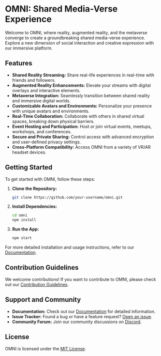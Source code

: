 # OMNI: Shared Media-Verse Experience

Welcome to OMNI, where reality, augmented reality, and the metaverse converge to create a groundbreaking shared media-verse experience. Explore a new dimension of social interaction and creative expression with our immersive platform.

## Features

- **Shared Reality Streaming:** Share real-life experiences in real-time with friends and followers.
- **Augmented Reality Enhancements:** Elevate your streams with digital overlays and interactive elements.
- **Metaverse Integration:** Seamlessly transition between shared reality and immersive digital worlds.
- **Customizable Avatars and Environments:** Personalize your presence with unique avatars and environments.
- **Real-Time Collaboration:** Collaborate with others in shared virtual spaces, breaking down physical barriers.
- **Event Hosting and Participation:** Host or join virtual events, meetups, workshops, and conferences.
- **Secure and Private Sharing:** Control access with advanced encryption and user-defined privacy settings.
- **Cross-Platform Compatibility:** Access OMNI from a variety of VR/AR headset devices.

## Getting Started

To get started with OMNI, follow these steps:

1. **Clone the Repository:**
   ```bash
   git clone https://github.com/your-username/omni.git
   ```

2. **Install Dependencies:**
   ```bash
   cd omni
   npm install
   ```

3. **Run the App:**
   ```bash
   npm start
   ```

For more detailed installation and usage instructions, refer to our [Documentation](docs/README.md).

## Contribution Guidelines

We welcome contributions! If you want to contribute to OMNI, please check out our [Contribution Guidelines](CONTRIBUTING.md).

## Support and Community

- **Documentation:** Check out our [Documentation](docs/README.md) for detailed information.
- **Issue Tracker:** Found a bug or have a feature request? [Open an issue](https://github.com/your-username/omni/issues).
- **Community Forum:** Join our community discussions on [Discord](https://discord.gg/omni).

## License

OMNI is licensed under the [MIT License](LICENSE).
